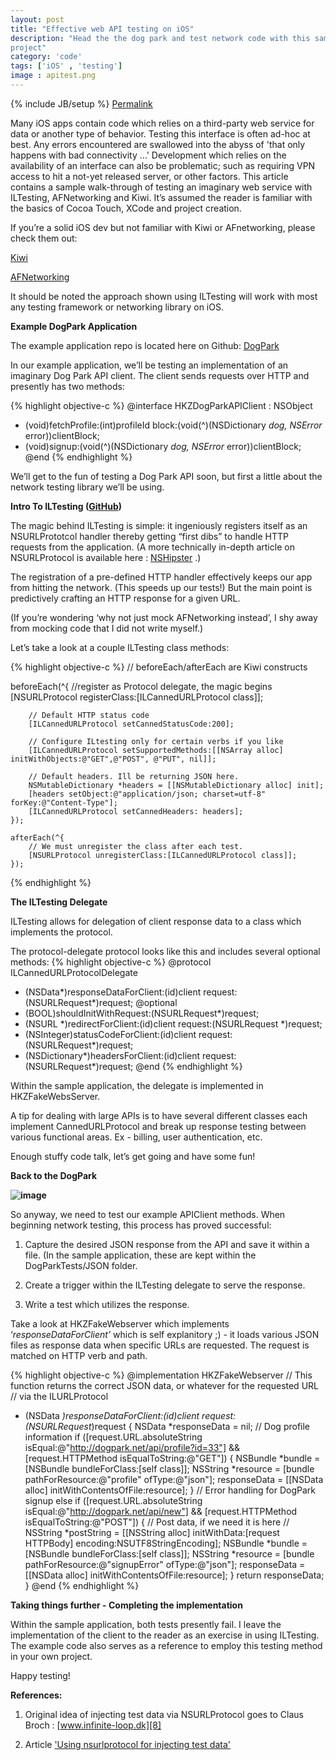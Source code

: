 ```yaml
---
layout: post
title: "Effective web API testing on iOS"
description: "Head the the dog park and test network code with this sample
project"
category: 'code' 
tags: ['iOS' , 'testing']
image : apitest.png
---
```

{% include JB/setup %}
[Permalink](http://hackazach.net/post/44988952817/ios-network-testing "Permalink to HackaZach; • iOS Network Testing")

Many iOS apps contain code which relies on a third-party web service for data
or another type of behavior. Testing this interface is often ad-hoc at best.
Any errors encountered are swallowed into the abyss of 'that only happens with
bad connectivity ...' Development which relies on the availability of an
interface can also be problematic; such as requiring VPN access to hit a
not-yet released server, or other factors. 
This article contains a sample walk-through of testing an imaginary web service with ILTesting, AFNetworking and Kiwi. It’s assumed the reader is familiar with the basics of Cocoa Touch, XCode and project creation.

If you’re a solid iOS dev but not familiar with Kiwi or AFnetworking, please check them out:

[Kiwi][1] 

[AFNetworking][2] 

It should be noted the approach shown using ILTesting will work with most any testing framework or networking library on iOS.

**Example DogPark Application**

The example application repo is located here on Github: [DogPark][3]

In our example application, we’ll be testing an implementation of an imaginary Dog Park API client. The client sends requests over HTTP and presently has two methods:

{% highlight objective-c %}
@interface HKZDogParkAPIClient : NSObject
- (void)fetchProfile:(int)profileId block:(void(^)(NSDictionary *dog, NSError* error))clientBlock;
- (void)signup:(void(^)(NSDictionary *dog, NSError* error))clientBlock;
@end
{% endhighlight %}

We’ll get to the fun of testing a Dog Park API soon, but first a little about the network testing library we’ll be using. 

**Intro To ILTesting ([GitHub][4])**  


The magic behind ILTesting is simple: it ingeniously registers itself as an NSURLPrototcol handler thereby getting “first dibs” to handle HTTP requests from the application. (A more technically in-depth article on NSURLProtocol is available here : [NSHipster][5] .)

The registration of a pre-defined HTTP handler effectively keeps our app from hitting the network. (This speeds up our tests!) But the main point is predictively crafting an HTTP response for a given URL. 

(If you’re wondering ‘why not just mock AFNetworking instead’, I shy away from mocking code that I did not write myself.)

Let’s take a look at a couple ILTesting class methods:

{% highlight objective-c %}
// beforeEach/afterEach are Kiwi constructs
 
beforeEach(^{
        //register as Protocol delegate, the magic begins
        [NSURLProtocol registerClass:[ILCannedURLProtocol class]];
       
        // Default HTTP status code
        [ILCannedURLProtocol setCannedStatusCode:200];
 
        // Configure ILtesting only for certain verbs if you like
        [ILCannedURLProtocol setSupportedMethods:[[NSArray alloc] initWithObjects:@"GET",@"POST", @"PUT", nil]];
        
        // Default headers. Ill be returning JSON here.
        NSMutableDictionary *headers = [[NSMutableDictionary alloc] init];
        [headers setObject:@"application/json; charset=utf-8" forKey:@"Content-Type"];
        [ILCannedURLProtocol setCannedHeaders: headers];
    });
    
    afterEach(^{
        // We must unregister the class after each test.
        [NSURLProtocol unregisterClass:[ILCannedURLProtocol class]];
    });
{% endhighlight %}

**The ILTesting Delegate**

ILTesting allows for delegation of client response data to a class which implements the  protocol.

 The protocol-delegate protocol looks like this and includes several optional methods:
{% highlight objective-c %}
@protocol ILCannedURLProtocolDelegate <NSObject>
- (NSData*)responseDataForClient:(id<NSURLProtocolClient>)client 
                         request:(NSURLRequest*)request;
@optional
- (BOOL)shouldInitWithRequest:(NSURLRequest*)request;
- (NSURL *)redirectForClient:(id<NSURLProtocolClient>)client 
                     request:(NSURLRequest *)request;
- (NSInteger)statusCodeForClient:(id<NSURLProtocolClient>)client
                         request:(NSURLRequest*)request;
- (NSDictionary*)headersForClient:(id<NSURLProtocolClient>)client 
                          request:(NSURLRequest*)request;
@end
{% endhighlight %}

Within the sample application, the delegate is implemented in HKZFakeWebsServer.

A tip for dealing with large APIs is to have several different classes each implement CannedURLProtocol and break up response testing between various functional areas. Ex - billing, user authentication, etc.

Enough stuffy code talk, let’s get going and have some fun! 

**Back to the DogPark**

**![image][6]**

So anyway, we need to test our example APIClient methods. When beginning network testing, this process has proved successful:

1. Capture the desired JSON response from the API and save it within a file. (In the sample application, these are kept within the DogParkTests/JSON folder.

2. Create a trigger within the ILTesting delegate to serve the response.

3. Write a test which utilizes the response.

Take a look at HKZFakeWebserver which implements ‘*responseDataForClient’* which is self explanitory ;) - it loads various JSON files as response data when specific URLs are requested. The request is matched on HTTP verb and path.

{% highlight objective-c %}
@implementation HKZFakeWebserver
 // This function returns the correct JSON data, or whatever for the requested URL
// via the ILURLProtocol
 - (NSData *)responseDataForClient:(id<NSURLProtocolClient>)client 
                           request:(NSURLRequest*)request {
  NSData *responseData = nil;
    // Dog profile information
    if ([request.URL.absoluteString isEqual:@"http://dogpark.net/api/profile?id=33"] &&
            [request.HTTPMethod isEqualToString:@"GET"]) {
                NSBundle *bundle = [NSBundle bundleForClass:[self class]];
                NSString *resource = [bundle pathForResource:@"profile" ofType:@"json"];
                responseData = [[NSData alloc] initWithContentsOfFile:resource];
            }
    // Error handling for DogPark signup 
    else if ([request.URL.absoluteString isEqual:@"http://dogpark.net/api/new"] &&
         [request.HTTPMethod isEqualToString:@"POST"]) {
            // Post data, if we need it is here
            // NSString *postString = [[NSString alloc] initWithData:[request HTTPBody] 
                                                            encoding:NSUTF8StringEncoding];
            NSBundle *bundle = [NSBundle bundleForClass:[self class]];
            NSString *resource = [bundle pathForResource:@"signupError" ofType:@"json"];
            responseData = [[NSData alloc] initWithContentsOfFile:resource];
        }
	return responseData;
}
@end
{% endhighlight %}

**Taking things further - Completing the implementation**

Within the sample application, both tests presently fail. I leave the implementation of the client to the reader as an exercise in using ILTesting. The example code also serves as a reference to employ this testing method in your own project.

Happy testing!

__References:__

1) Original idea of injecting test data via NSURLProtocol goes to Claus Broch : [www.infinite-loop.dk][8]

2) Article ['Using nsurlprotocol for injecting test data'][7]

 [1]: https://github.com/allending/Kiwi/wiki/Guide:-Up-and-Running-with-Kiwi "Kiwi"
 [2]: https://github.com/AFNetworking/AFNetworking
 [3]: https://github.com/zmcartor/DogPark-ILTesting
 [4]: https://github.com/zmcartor/ILTesting
 [5]: http://nshipster.com/nsurlprotocol/
 [6]: http://media.tumblr.com/547a729f43c4bddfcc8603571dc8ecb9/tumblr_inline_mjfb450f2O1qz4rgp.jpg
 [7]: http://www.infinite-loop.dk/blog/2011/09/using-nsurlprotocol-for-injecting-test-data/
 [8]: http://www.infinite-loop.dk 
